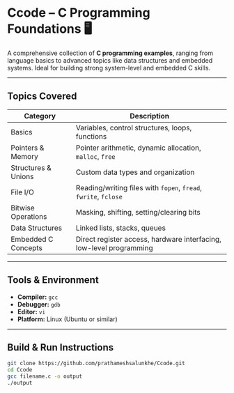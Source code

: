 # Ccode – C Programming Foundations 🖥️

A comprehensive collection of **C programming examples**, ranging from language basics to advanced topics like data structures and embedded systems. Ideal for building strong system-level and embedded C skills.

---

##  Topics Covered
| Category                  | Description                                      |
|---------------------------|--------------------------------------------------|
| Basics                    | Variables, control structures, loops, functions  |
| Pointers & Memory         | Pointer arithmetic, dynamic allocation, `malloc`, `free` |
| Structures & Unions       | Custom data types and organization               |
| File I/O                  | Reading/writing files with `fopen`, `fread`, `fwrite`, `fclose` |
| Bitwise Operations        | Masking, shifting, setting/clearing bits         |
| Data Structures           | Linked lists, stacks, queues     |
| Embedded C Concepts       | Direct register access, hardware interfacing, low-level programming |

---

##  Tools & Environment
- **Compiler:** `gcc`
- **Debugger:** `gdb`
- **Editor:** `vi` 
- **Platform:** Linux (Ubuntu or similar)

---

##  Build & Run Instructions
```bash
git clone https://github.com/prathameshsalunkhe/Ccode.git
cd Ccode
gcc filename.c -o output
./output
